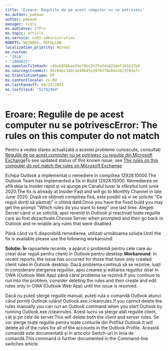```yaml
---
title: 'Eroare: Regulile de pe acest computer nu se potrivesc'
ms.author: pebaum
author: pebaum
manager: scotv
ms.audience: ITPro
ms.topic: article
ms.service: o365-administration
ROBOTS: NOINDEX, NOFOLLOW
localization_priority: Normal
ms.custom:
- "3518"
- "1800021"
ms.openlocfilehash: c46eb856baafbef9bc3b7fa34a0258ef16923fb8
ms.sourcegitcommit: 8bc60ec34bc1e40685e3976576e04a2623f63a7c
ms.translationtype: MT
ms.contentlocale: ro-RO
ms.lasthandoff: 04/15/2021
ms.locfileid: "51782964"
---
```

# <a name="error-the-rules-on-this-computer-do-not-match"></a><span data-ttu-id="2c47d-102">Eroare: Regulile de pe acest computer nu se potrivesc</span><span class="sxs-lookup"><span data-stu-id="2c47d-102">Error: The rules on this computer do not match</span></span>

<span data-ttu-id="2c47d-103">Pentru a vedea starea actualizată a acestei probleme cunoscute, consultați [Regulile de pe acest computer nu se potrivesc cu regulile din Microsoft Exchange](https://support.office.com/article/d032e037-b224-429e-b325-633afde9b5f0)</span><span class="sxs-lookup"><span data-stu-id="2c47d-103">To see updated status of this known issue, see [The rules on this computer do not match the rules on Microsoft Exchange](https://support.office.com/article/d032e037-b224-429e-b325-633afde9b5f0)</span></span>

<span data-ttu-id="2c47d-104">Echipa Outlook a implementat o remediere în compilrea 12928.10000.</span><span class="sxs-lookup"><span data-stu-id="2c47d-104">The Outlook Team has implemented a fix in Build 12928.10000.</span></span> <span data-ttu-id="2c47d-105">Remedierea se află deja la Insider rapid și va ajunge pe Canalul lunar la sfârșitul lunii iunie 2020.</span><span class="sxs-lookup"><span data-stu-id="2c47d-105">The fix is already at Insider Fast and will go to Monthly Channel in late June 2020.</span></span> <span data-ttu-id="2c47d-106">După ce obțineți compilrea fixă, este posibil să vi se solicite "Ce reguli doriți să păstrați" o ultimă dată.</span><span class="sxs-lookup"><span data-stu-id="2c47d-106">Once you have the fixed build you may get the prompt "Which rules do you want to keep" one last time.</span></span> <span data-ttu-id="2c47d-107">Alegeți Server când vi se solicită, apoi reveniți în Outlook și reactivați toate regulile care au fost dezactivate.</span><span class="sxs-lookup"><span data-stu-id="2c47d-107">Choose Server when prompted and then go back in Outlook and re-enable any rules that were disabled.</span></span>

<span data-ttu-id="2c47d-108">Până când va fi disponibilă remedierea, utilizați următoarea soluție:</span><span class="sxs-lookup"><span data-stu-id="2c47d-108">Until the fix is available please use the following workaround:</span></span>

<span data-ttu-id="2c47d-109">**Soluție: În** rapoartele recente, a apărut o problemă pentru cele care au creat doar reguli pentru clienți în Outlook pentru desktop.</span><span class="sxs-lookup"><span data-stu-id="2c47d-109">**Workaround**: In recent reports, the issue has occurred for those that have only created client rules in Outlook desktop.</span></span> <span data-ttu-id="2c47d-110">Dacă problema continuă să se rezolve, luați în considerare ștergerea regulilor, apoi crearea și editarea regulilor doar în OWA (Outlook Web App) până când problema se rezolvă.</span><span class="sxs-lookup"><span data-stu-id="2c47d-110">If you continue to run into the problem, consider deleting the rules and then create and edit rules only in OWA (Outlook Web App) until the issue is resolved.</span></span>

<span data-ttu-id="2c47d-111">Dacă nu puteți șterge regulile manual, puteți rula o comandă Outlook atunci când porniți Outlook rulând Outlook.exe /cleanrules.</span><span class="sxs-lookup"><span data-stu-id="2c47d-111">If you cannot delete the rules manually you can run an Outlook command when you start Outlook by running Outlook.exe /cleanrules.</span></span> <span data-ttu-id="2c47d-112">Acest lucru va șterge atât regulile client, cât și pe cele de server.</span><span class="sxs-lookup"><span data-stu-id="2c47d-112">This will delete both the client and server rules.</span></span> <span data-ttu-id="2c47d-113">Se vor șterge toate regulile pentru toate conturile din Profilul Outlook.</span><span class="sxs-lookup"><span data-stu-id="2c47d-113">It will delete all of the rules for all of the accounts in the Outlook Profile.</span></span> <span data-ttu-id="2c47d-114">Această comandă este documentată și în articolul Switch-uri în linia de comandă.</span><span class="sxs-lookup"><span data-stu-id="2c47d-114">This command is further documented in the Command-line switches article.</span></span>

